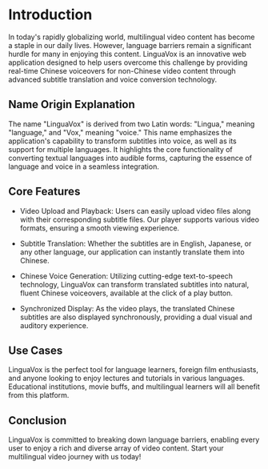 # Introduction

In today's rapidly globalizing world, multilingual video content has become a staple in our daily lives. However, language barriers remain a significant hurdle for many in enjoying this content. LinguaVox is an innovative web application designed to help users overcome this challenge by providing real-time Chinese voiceovers for non-Chinese video content through advanced subtitle translation and voice conversion technology.

## Name Origin Explanation

The name "LinguaVox" is derived from two Latin words: "Lingua," meaning "language," and "Vox," meaning "voice." This name emphasizes the application's capability to transform subtitles into voice, as well as its support for multiple languages. It highlights the core functionality of converting textual languages into audible forms, capturing the essence of language and voice in a seamless integration.

## Core Features

- Video Upload and Playback: Users can easily upload video files along with their corresponding subtitle files. Our player supports various video formats, ensuring a smooth viewing experience.

- Subtitle Translation: Whether the subtitles are in English, Japanese, or any other language, our application can instantly translate them into Chinese.

- Chinese Voice Generation: Utilizing cutting-edge text-to-speech technology, LinguaVox can transform translated subtitles into natural, fluent Chinese voiceovers, available at the click of a play button.

- Synchronized Display: As the video plays, the translated Chinese subtitles are also displayed synchronously, providing a dual visual and auditory experience.

## Use Cases

LinguaVox is the perfect tool for language learners, foreign film enthusiasts, and anyone looking to enjoy lectures and tutorials in various languages. Educational institutions, movie buffs, and multilingual learners will all benefit from this platform.

## Conclusion

LinguaVox is committed to breaking down language barriers, enabling every user to enjoy a rich and diverse array of video content. Start your multilingual video journey with us today!
